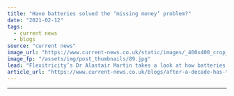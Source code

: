 ```yaml
---
title: "Have batteries solved the ‘missing money’ problem?"
date: "2021-02-12"
tags: 
  - current news
  - blogs
source: "current news"
image_url: "https://www.current-news.co.uk/static/images/_400x400_crop_center-center/Alastair-Martin-credit-Flexitricity.jpg"
image_fp: "/assets/img/post_thumbnails/89.jpg"
lead: "Flexitricity’s Dr Alastair Martin takes a look at how batteries and the Capacity Market have grown over the past decade to meet the so-called “missing money” problem."
article_url: "https://www.current-news.co.uk/blogs/after-a-decade-has-the-missing-money-problem-been-solved?utm_source=rss-feeds&utm_medium=rss&utm_campaign=rss"
---
```


---
